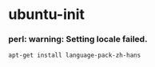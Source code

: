 # ubuntu-init


### perl: warning: Setting locale failed.

    apt-get install language-pack-zh-hans
